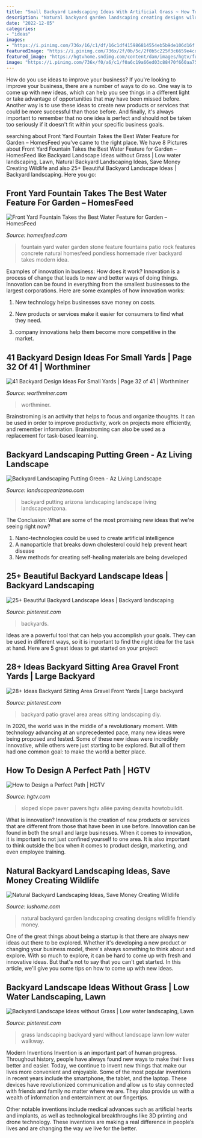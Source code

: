 ```yaml
---
title: "Small Backyard Landscaping Ideas With Artificial Grass ~ How To Design A Perfect Path"
description: "Natural backyard garden landscaping creating designs wildlife friendly money"
date: "2022-12-05"
categories:
- "ideas"
images:
- "https://i.pinimg.com/736x/16/c1/df/16c1df415986814554eb5b9de106d16f.jpg"
featuredImage: "https://i.pinimg.com/736x/2f/0b/5c/2f0b5c225f3c6659e4cd3c455145ea79.jpg"
featured_image: "https://hgtvhome.sndimg.com/content/dam/images/hgtv/fullset/2011/3/15/0/TS-89598312_backyard-path-walkway_s3x4.jpg.rend.hgtvcom.616.822.suffix/1400961926169.jpeg"
image: "https://i.pinimg.com/736x/f0/a6/c1/f0a6c19a66ed03c88470f660aa75927a.jpg"
---
```



How do you use ideas to improve your business?
If you're looking to improve your business, there are a number of ways to do so. One way is to come up with new ideas, which can help you see things in a different light or take advantage of opportunities that may have been missed before. Another way is to use these ideas to create new products or services that could be more successful than those before. And finally, it's always important to remember that no one idea is perfect and should not be taken too seriously if it doesn't fit within your specific business goals.

	

		
searching about Front Yard Fountain Takes the Best Water Feature for Garden – HomesFeed you've came to the right place. We have 8 Pictures about Front Yard Fountain Takes the Best Water Feature for Garden – HomesFeed like Backyard Landscape Ideas without Grass | Low water landscaping, Lawn, Natural Backyard Landscaping Ideas, Save Money Creating Wildlife and also 25+ Beautiful Backyard Landscape Ideas | Backyard landscaping. Here you go:
		
    
## Front Yard Fountain Takes The Best Water Feature For Garden – HomesFeed

<img loading=lazy src="https://homesfeed.com/wp-content/uploads/2015/09/unique-stone-front-yard-fountain-idea-with-greenery-and-concrete-patio.jpg" onerror="this.onerror=null;this.src='https://tse4.mm.bing.net/th?id=OIP.pYVrRBv8JidwMXQBrrlgigHaEK&amp;pid=15.1';" alt="Front Yard Fountain Takes the Best Water Feature for Garden – HomesFeed">

_Source: homesfeed.com_

>fountain yard water garden stone feature fountains patio rock features concrete natural homesfeed pondless homemade river backyard takes modern idea. 

	

Examples of innovation in business: How does it work?
Innovation is a process of change that leads to new and better ways of doing things. Innovation can be found in everything from the smallest businesses to the largest corporations. Here are some examples of how innovation works:
1. New technology helps businesses save money on costs.

2. New products or services make it easier for consumers to find what they need.

3. company innovations help them become more competitive in the market.


    
## 41 Backyard Design Ideas For Small Yards | Page 32 Of 41 | Worthminer

<img loading=lazy src="https://worthminer.com/wp-content/uploads/2015/06/Small-Backyard-Ideas-32.jpg" onerror="this.onerror=null;this.src='https://tse4.mm.bing.net/th?id=OIP.VHSD7Dk5OKh_nS-iSzE3XAHaKx&amp;pid=15.1';" alt="41 Backyard Design Ideas For Small Yards | Page 32 of 41 | Worthminer">

_Source: worthminer.com_

>worthminer. 

	

Brainstroming is an activity that helps to focus and organize thoughts. It can be used in order to improve productivity, work on projects more efficiently, and remember information. Brainstroming can also be used as a replacement for task-based learning.

    
## Backyard Landscaping Putting Green - Az Living Landscape

<img loading=lazy src="http://www.landscapearizona.com/wp-content/uploads/2015/06/putting-green-small-backyard.jpg" onerror="this.onerror=null;this.src='https://tse1.mm.bing.net/th?id=OIP.k845NATYGOeYNNublGIHGAHaEK&amp;pid=15.1';" alt="Backyard Landscaping Putting Green - Az Living Landscape">

_Source: landscapearizona.com_

>backyard putting arizona landscaping landscape living landscapearizona. 

	

The Conclusion: What are some of the most promising new ideas that we're seeing right now?
1. Nano-technologies could be used to create artificial intelligence
2. A nanoparticle that breaks down cholesterol could help prevent heart disease
3. New methods for creating self-healing materials are being developed

    
## 25+ Beautiful Backyard Landscape Ideas | Backyard Landscaping

<img loading=lazy src="https://i.pinimg.com/736x/16/c1/df/16c1df415986814554eb5b9de106d16f.jpg" onerror="this.onerror=null;this.src='https://tse4.mm.bing.net/th?id=OIP.uM_Ij4yasFhIM1DZauPbogHaLH&amp;pid=15.1';" alt="25+ Beautiful Backyard Landscape Ideas | Backyard landscaping">

_Source: pinterest.com_

>backyards. 

	

Ideas are a powerful tool that can help you accomplish your goals. They can be used in different ways, so it is important to find the right idea for the task at hand. Here are 5 great ideas to get started on your project: 

    
## 28+ Ideas Backyard Sitting Area Gravel Front Yards | Large Backyard

<img loading=lazy src="https://i.pinimg.com/736x/f0/a6/c1/f0a6c19a66ed03c88470f660aa75927a.jpg" onerror="this.onerror=null;this.src='https://tse1.mm.bing.net/th?id=OIP.7VkjQdtwTeF1v2Q7WArI8wAAAA&amp;pid=15.1';" alt="28+ Ideas Backyard Sitting Area Gravel Front Yards | Large backyard">

_Source: pinterest.com_

>backyard patio gravel area areas sitting landscaping diy. 

	

In 2020, the world was in the middle of a revolutionary moment. With technology advancing at an unprecedented pace, many new ideas were being proposed and tested. Some of these new ideas were incredibly innovative, while others were just starting to be explored. But all of them had one common goal: to make the world a better place.

    
## How To Design A Perfect Path | HGTV

<img loading=lazy src="https://hgtvhome.sndimg.com/content/dam/images/hgtv/fullset/2011/3/15/0/TS-89598312_backyard-path-walkway_s3x4.jpg.rend.hgtvcom.616.822.suffix/1400961926169.jpeg" onerror="this.onerror=null;this.src='https://tse1.mm.bing.net/th?id=OIP.MzYJGKMvUxoZeNjQ44XYvwHaJ4&amp;pid=15.1';" alt="How to Design a Perfect Path | HGTV">

_Source: hgtv.com_

>sloped slope paver pavers hgtv allée paving deavita howtobuildit. 

	

What is innovation?
Innovation is the creation of new products or services that are different from those that have been in use before. Innovation can be found in both the small and large businesses. When it comes to innovation, it is important to not just confined yourself to one area. It is also important to think outside the box when it comes to product design, marketing, and even employee training.

    
## Natural Backyard Landscaping Ideas, Save Money Creating Wildlife

<img loading=lazy src="https://www.lushome.com/wp-content/uploads/2013/05/natural-garden-designs-backyard-landscaping-ideas-15.jpg" onerror="this.onerror=null;this.src='https://tse4.mm.bing.net/th?id=OIP.ilwboI4uDW3Zy5dIV5uguwHaHa&amp;pid=15.1';" alt="Natural Backyard Landscaping Ideas, Save Money Creating Wildlife">

_Source: lushome.com_

>natural backyard garden landscaping creating designs wildlife friendly money. 

	

One of the great things about being a startup is that there are always new ideas out there to be explored. Whether it's developing a new product or changing your business model, there's always something to think about and explore. With so much to explore, it can be hard to come up with fresh and innovative ideas. But that's not to say that you can't get started. In this article, we'll give you some tips on how to come up with new ideas.

    
## Backyard Landscape Ideas Without Grass | Low Water Landscaping, Lawn

<img loading=lazy src="https://i.pinimg.com/736x/2f/0b/5c/2f0b5c225f3c6659e4cd3c455145ea79.jpg" onerror="this.onerror=null;this.src='https://tse2.mm.bing.net/th?id=OIP.7Z2WOMYtHWZu01LYD_mt5QHaHa&amp;pid=15.1';" alt="Backyard Landscape Ideas without Grass | Low water landscaping, Lawn">

_Source: pinterest.com_

>grass landscaping backyard yard without landscape lawn low water walkway. 

	

Modern Inventions
Invention is an important part of human progress. Throughout history, people have always found new ways to make their lives better and easier. Today, we continue to invent new things that make our lives more convenient and enjoyable.
Some of the most popular inventions in recent years include the smartphone, the tablet, and the laptop. These devices have revolutionized communication and allow us to stay connected with friends and family no matter where we are. They also provide us with a wealth of information and entertainment at our fingertips.

Other notable inventions include medical advances such as artificial hearts and implants, as well as technological breakthroughs like 3D printing and drone technology. These inventions are making a real difference in people’s lives and are changing the way we live for the better.

